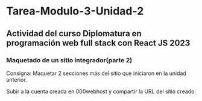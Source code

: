 # Tarea-Modulo-3-Unidad-2

## Actividad del curso Diplomatura en programación web full stack con React JS 2023

### Maquetado de un sitio integrador(parte 2)

Consigna:
Maquetar 2 secciones más del sitio que iniciaron en la unidad anterior.

Subir a la cuenta creada en 000webhost y compartir la URL del sitio creado.

